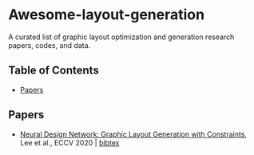 # Awesome-layout-generation
A curated list of graphic layout optimization and generation research papers, codes, and data.

## Table of Contents
- [Papers](#papers)

## Papers
- [Neural Design Network: Graphic Layout Generation with Constraints](https://www.ecva.net/papers/eccv_2020/papers_ECCV/papers/123480494.pdf), Lee et al., ECCV 2020 | [bibtex](./Graphic-layout.bib#L168-L173) <!---Lee20eccv_ndn-->
